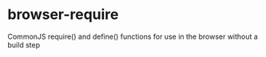 # browser-require
CommonJS require() and define() functions for use in the browser without a build step
